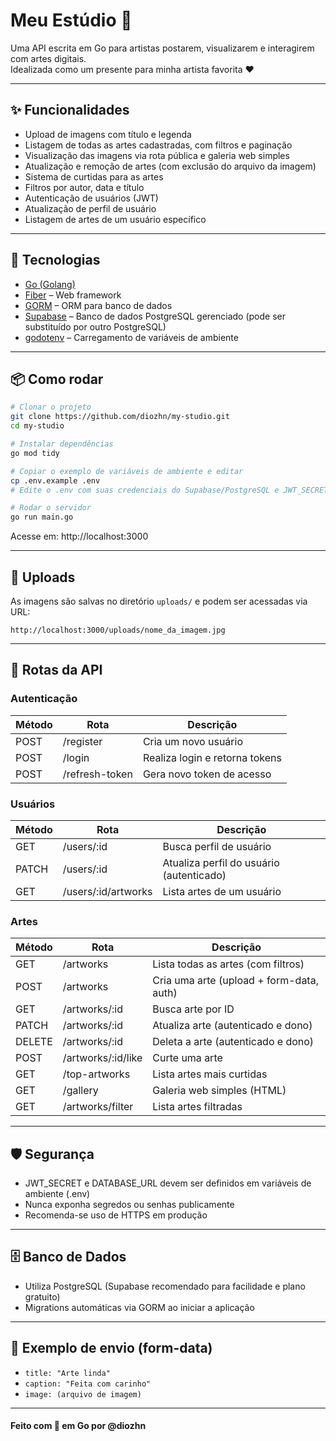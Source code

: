 # Meu Estúdio 🎨

Uma API escrita em Go para artistas postarem, visualizarem e interagirem com artes digitais.  
Idealizada como um presente para minha artista favorita ❤️

---

## ✨ Funcionalidades

- Upload de imagens com título e legenda
- Listagem de todas as artes cadastradas, com filtros e paginação
- Visualização das imagens via rota pública e galeria web simples
- Atualização e remoção de artes (com exclusão do arquivo da imagem)
- Sistema de curtidas para as artes
- Filtros por autor, data e título
- Autenticação de usuários (JWT)
- Atualização de perfil de usuário
- Listagem de artes de um usuário específico

---

## 🚀 Tecnologias

- [Go (Golang)](https://golang.org/)
- [Fiber](https://gofiber.io/) – Web framework
- [GORM](https://gorm.io/) – ORM para banco de dados
- [Supabase](https://supabase.com/) – Banco de dados PostgreSQL gerenciado (pode ser substituído por outro PostgreSQL)
- [godotenv](https://github.com/joho/godotenv) – Carregamento de variáveis de ambiente

---

## 📦 Como rodar

```bash
# Clonar o projeto
git clone https://github.com/diozhn/my-studio.git
cd my-studio

# Instalar dependências
go mod tidy

# Copiar o exemplo de variáveis de ambiente e editar
cp .env.example .env
# Edite o .env com suas credenciais do Supabase/PostgreSQL e JWT_SECRET

# Rodar o servidor
go run main.go
```
Acesse em:
http://localhost:3000

---

## 📂 Uploads
As imagens são salvas no diretório `uploads/` e podem ser acessadas via URL:

```
http://localhost:3000/uploads/nome_da_imagem.jpg
```

---

## 📮 Rotas da API

### Autenticação
| Método | Rota             | Descrição                       |
| ------ | ---------------- | ------------------------------- |
| POST   | /register        | Cria um novo usuário            |
| POST   | /login           | Realiza login e retorna tokens  |
| POST   | /refresh-token   | Gera novo token de acesso       |

### Usuários
| Método | Rota                        | Descrição                                 |
| ------ | --------------------------- | ----------------------------------------- |
| GET    | /users/:id                  | Busca perfil de usuário                   |
| PATCH  | /users/:id                  | Atualiza perfil do usuário (autenticado)  |
| GET    | /users/:id/artworks         | Lista artes de um usuário                 |

### Artes
| Método | Rota                        | Descrição                                 |
| ------ | --------------------------- | ----------------------------------------- |
| GET    | /artworks                   | Lista todas as artes (com filtros)        |
| POST   | /artworks                   | Cria uma arte (upload + form-data, auth) |
| GET    | /artworks/:id               | Busca arte por ID                         |
| PATCH  | /artworks/:id               | Atualiza arte (autenticado e dono)        |
| DELETE | /artworks/:id               | Deleta a arte (autenticado e dono)        |
| POST   | /artworks/:id/like          | Curte uma arte                            |
| GET    | /top-artworks               | Lista artes mais curtidas                 |
| GET    | /gallery                    | Galeria web simples (HTML)                |
| GET    | /artworks/filter            | Lista artes filtradas                     |

---

## 🛡️ Segurança

- JWT_SECRET e DATABASE_URL devem ser definidos em variáveis de ambiente (.env)
- Nunca exponha segredos ou senhas publicamente
- Recomenda-se uso de HTTPS em produção

---

## 🗄️ Banco de Dados

- Utiliza PostgreSQL (Supabase recomendado para facilidade e plano gratuito)
- Migrations automáticas via GORM ao iniciar a aplicação

---

## 🧪 Exemplo de envio (form-data)

- `title: "Arte linda"`
- `caption: "Feita com carinho"`
- `image: (arquivo de imagem)`

---

#### Feito com 💙 em Go por @diozhn